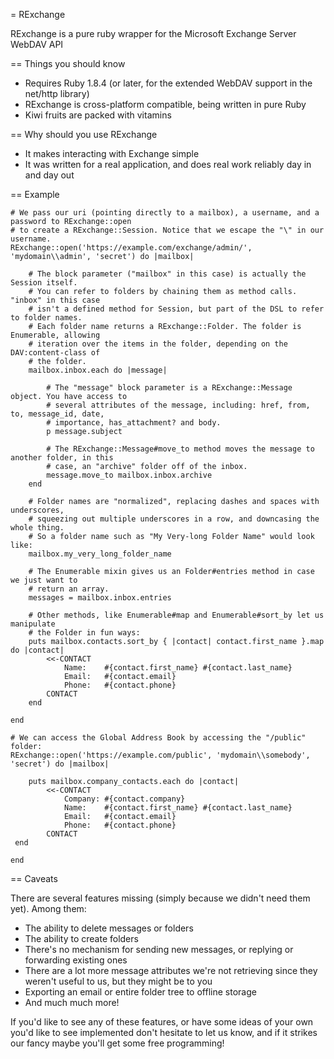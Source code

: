 = RExchange

RExchange is a pure ruby wrapper for the Microsoft Exchange Server WebDAV API

== Things you should know

* Requires Ruby 1.8.4 (or later, for the extended WebDAV support in the net/http library)
* RExchange is cross-platform compatible, being written in pure Ruby
* Kiwi fruits are packed with vitamins

== Why should you use RExchange

* It makes interacting with Exchange simple
* It was written for a real application, and does real work reliably day in and day out

== Example

	# We pass our uri (pointing directly to a mailbox), a username, and a password to RExchange::open
	# to create a RExchange::Session. Notice that we escape the "\" in our username.
	RExchange::open('https://example.com/exchange/admin/', 'mydomain\\admin', 'secret') do |mailbox|
  
		# The block parameter ("mailbox" in this case) is actually the Session itself.
		# You can refer to folders by chaining them as method calls. "inbox" in this case
		# isn't a defined method for Session, but part of the DSL to refer to folder names.
		# Each folder name returns a RExchange::Folder. The folder is Enumerable, allowing
		# iteration over the items in the folder, depending on the DAV:content-class of
		# the folder.
		mailbox.inbox.each do |message|
    
			# The "message" block parameter is a RExchange::Message object. You have access to
			# several attributes of the message, including: href, from, to, message_id, date,
			# importance, has_attachment? and body.
			p message.subject
    
			# The RExchange::Message#move_to method moves the message to another folder, in this
			# case, an "archive" folder off of the inbox.
			message.move_to mailbox.inbox.archive
		end
  
		# Folder names are "normalized", replacing dashes and spaces with underscores,
		# squeezing out multiple underscores in a row, and downcasing the whole thing.
		# So a folder name such as "My Very-long Folder Name" would look like:
		mailbox.my_very_long_folder_name
  
		# The Enumerable mixin gives us an Folder#entries method in case we just want to
		# return an array.
		messages = mailbox.inbox.entries
	
		# Other methods, like Enumerable#map and Enumerable#sort_by let us manipulate
		# the Folder in fun ways:
		puts mailbox.contacts.sort_by { |contact| contact.first_name }.map do |contact|
			<<-CONTACT
				Name:    #{contact.first_name} #{contact.last_name}
				Email:   #{contact.email}
				Phone:   #{contact.phone}
			CONTACT
		end
	
	end

	# We can access the Global Address Book by accessing the "/public" folder:
	RExchange::open('https://example.com/public', 'mydomain\\somebody', 'secret') do |mailbox|

		puts mailbox.company_contacts.each do |contact|
			<<-CONTACT
				Company: #{contact.company}
				Name:    #{contact.first_name} #{contact.last_name}
				Email:   #{contact.email}
				Phone:   #{contact.phone}
			CONTACT
	 end

	end
	
== Caveats

There are several features missing (simply because we didn't need them yet). Among them:

* The ability to delete messages or folders
* The ability to create folders
* There's no mechanism for sending new messages, or replying or forwarding existing ones
* There are a lot more message attributes we're not retrieving since they weren't useful to us, but they might be to you
* Exporting an email or entire folder tree to offline storage
* And much much more!

If you'd like to see any of these features, or have some ideas of your own you'd like to see implemented don't hesitate to let us know, and if it strikes our fancy maybe you'll get some free programming!
